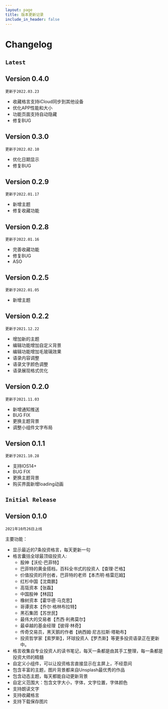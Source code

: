 ```yaml
---
layout: page
title: 版本更新记录
include_in_header: false
---
```


# Changelog




## `Latest`
## Version 0.4.0

`更新于2022.03.23`

* 收藏格言支持iCloud同步到其他设备
* 优化APP性能和大小
* 功能页面支持自动隐藏
* 修复BUG
## Version 0.3.0

`更新于2022.02.10`

- 优化日期显示
- 修复BUG

## Version 0.2.9

`更新于2022.01.17`

- 新增主题
- 修复收藏功能
## Version 0.2.8

`更新于2022.01.16`

- 完善收藏功能
- 修复BUG
- ASO
## Version 0.2.5

`更新于2022.01.05`

- 新增主题


## Version 0.2.2

`更新于2021.12.22`

- 增加新的主题
- 编辑功能增加自定义背景
- 编辑功能增加毛玻璃效果
- 语录内容调整
- 语录文字颜色调整
- 语录展现格式优化

## Version 0.2.0

`更新于2021.11.03`


* 新增通知推送
* BUG FIX
* 更换主题背景
* 调整小组件文字布局



## Version 0.1.1

`更新于2021.10.28`


* 支持IOS14+
* BUG FIX
* 更换主题背景
* 购买界面新增loading动画



## `Initial Release`

## Version 0.1.0
`2021年10月26日上线`

主要功能：

* 显示最近的7条投资格言，每天更新一句
* 格言囊括全球最顶级投资人: 
  * 股神【沃伦·巴菲特】
  * 巴菲特的黄金搭档，百科全书式的投资人【查理·芒格】
  * 价值投资的开创者，巴菲特的老师【本杰明·格雷厄姆】
  * 红杉中国【沈南鹏】
  * 高瓴资本【张磊】
  * 中国股神【林园】
  * 橡树资本【霍华德·马克思】
  * 哥谭资本【乔尔·格林布拉特】
  * 黑石集团【苏世民】
  * 最伟大的交易者【杰西·利弗莫尔】
  * 最卓越的基金经理【彼得·林奇】
  * 传奇交易员，黑天鹅的作者【纳西姆·尼古拉斯·塔勒布】
  * 投资哲学家【索罗斯】，环球投资人【罗杰斯】等更多投资语录正在更新中。
* 格言收集自专业投资人的读书笔记，每天一条都是由其手工整理，每一条都是投资大师的精髓
* 自定义小组件，可以让投资格言直接显示在主屏上，不经意间
* 包含丰富的主题，图片背景都来自Unsplash最优秀的作品
* 包含动态主题，每天都能自动更新背景
* 自定义范围大：包含文字大小，字体，文字位置，字体颜色
* 支持朗读文字
* 支持收藏格言
* 支持下载保存图片